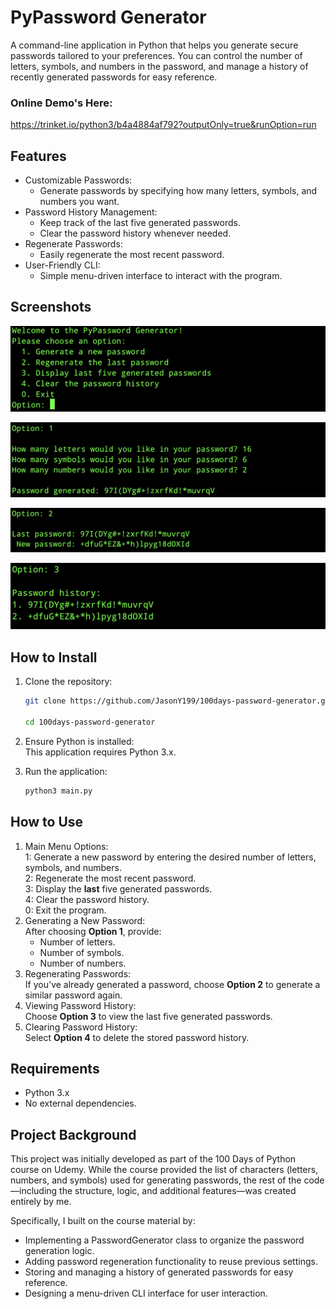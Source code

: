 # PyPassword Generator

A command-line application in Python that helps you generate secure passwords tailored to your preferences. You can control the number of letters, symbols, and numbers in the password, and manage a history of recently generated passwords for easy reference.

### Online Demo's Here:
https://trinket.io/python3/b4a4884af792?outputOnly=true&runOption=run

## Features

- Customizable Passwords:
  - Generate passwords by specifying how many letters, symbols, and numbers you want.
- Password History Management:
    - Keep track of the last five generated passwords.
    - Clear the password history whenever needed.
- Regenerate Passwords:
    - Easily regenerate the most recent password.
- User-Friendly CLI:
    - Simple menu-driven interface to interact with the program.

## Screenshots
![main menu](screenshots/main_menu.png)

![new password](screenshots/new_password.png)

![new password](screenshots/regenerate.png)

![new password](screenshots/history.png)



## How to Install
1. Clone the repository:
    ```bash
    git clone https://github.com/JasonY199/100days-password-generator.git

    cd 100days-password-generator
    ```

2. Ensure Python is installed:<br>
    This application requires Python 3.x.

3. Run the application:
    ```bash
    python3 main.py
    ```

## How to Use


1. Main Menu Options:<br>
    1: Generate a new password by entering the desired number of letters, symbols, and numbers.<br>
    2: Regenerate the most recent password.<br>
    3: Display the **last** five generated passwords.<br>
    4: Clear the password history.<br>
    0: Exit the program.
2. Generating a New Password:<br>
    After choosing **Option 1**, provide:
   - Number of letters.
   - Number of symbols.
   - Number of numbers.
3. Regenerating Passwords:<br>
    If you've already generated a password, choose **Option 2** to generate a similar password again.
4. Viewing Password History:<br>
    Choose **Option 3** to view the last five generated passwords.
5. Clearing Password History:<br>
    Select **Option 4** to delete the stored password history.

## Requirements

- Python 3.x
- No external dependencies.

## Project Background

This project was initially developed as part of the 100 Days of Python course on Udemy. While the course provided the list of characters (letters, numbers, and symbols) used for generating passwords, the rest of the code—including the structure, logic, and additional features—was created entirely by me.

Specifically, I built on the course material by:

- Implementing a PasswordGenerator class to organize the password generation logic.
- Adding password regeneration functionality to reuse previous settings.
- Storing and managing a history of generated passwords for easy reference.
- Designing a menu-driven CLI interface for user interaction.
